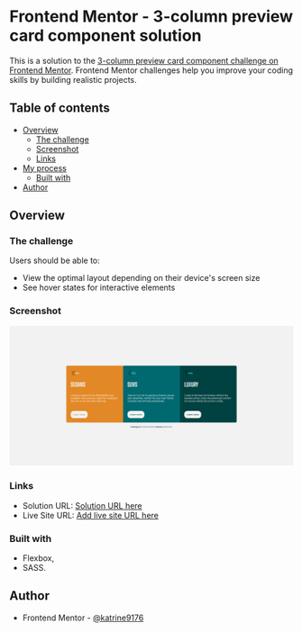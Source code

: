 # Frontend Mentor - 3-column preview card component solution

This is a solution to the [3-column preview card component challenge on Frontend Mentor](https://www.frontendmentor.io/challenges/3column-preview-card-component-pH92eAR2-). Frontend Mentor challenges help you improve your coding skills by building realistic projects. 

## Table of contents

- [Overview](#overview)
  - [The challenge](#the-challenge)
  - [Screenshot](#screenshot)
  - [Links](#links)
- [My process](#my-process)
  - [Built with](#built-with)
- [Author](#author)


## Overview

### The challenge

Users should be able to:

- View the optimal layout depending on their device's screen size
- See hover states for interactive elements

### Screenshot

![screenshot of desktop view](./screenshots/Screenshot%202022-10-07%20at%2021-59-50%20Frontend%20Mentor%203-column%20preview%20card%20component.png)


### Links

- Solution URL: [Solution URL here](https://github.com/katrine9176/3-column-preview-Frontendmentor)
- Live Site URL: [Add live site URL here](https://your-live-site-url.com)


### Built with

- Flexbox,
- SASS.

## Author

- Frontend Mentor - [@katrine9176](https://www.frontendmentor.io/profile/katrine9176)




